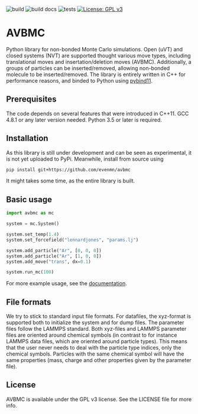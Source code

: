 ![build](https://github.com/evenmn/avbmc/actions/workflows/c-cpp.yml/badge.svg) ![build docs](https://github.com/evenmn/avbmc/actions/workflows/docs.yml/badge.svg) ![tests](https://github.com/evenmn/avbmc/actions/workflows/test.yml/badge.svg) [![License: GPL v3](https://img.shields.io/badge/License-GPLv3-blue.svg)](https://www.gnu.org/licenses/gpl-3.0)

# AVBMC
Python library for non-bonded Monte Carlo simulations. Open (uVT) and closed systems (NVT) are supported thought various move types, including translational moves and insertation/deletion moves (AVBMC). Additionally, a groups of particles can be inserted/removed, allowing non-bonded molecule to be inserted/removed. The library is entirely written in C++ for performance reasons, and binded to Python using [pybind11](https://pybind11.readthedocs.io/en/stable/index.html).

## Prerequisites
The code depends on several features that were introduced in C++11. GCC 4.8.1 or any later version needed. Python 3.5 or later is required.

## Installation
As this library is still under development and can be seen as experimental, it is not yet uploaded to PyPi. Meanwhile, install from source using
``` bash
pip install git+https://github.com/evenmn/avbmc
```
It might takes some time, as the entire library is built.

## Basic usage
``` python
import avbmc as mc

system = mc.System()

system.set_temp(1.4)
system.set_forcefield("lennardjones", "params.lj")

system.add_particle("Ar", [0, 0, 0])
system.add_particle("Ar", [1, 0, 0])
system.add_move("trans", dx=0.1)

system.run_mc(100)
```
For more example usage, see the [documentation](https://evenmn.github.io/avbmc).

## File formats
We try to stick to standard input file formats. For datafiles, the xyz-format is supported both to initialize the system and for dump files. The parameter files follow the LAMMPS standard. Both xyz-files and LAMMPS parameter files are oriented around chemical symbols (in contrast to for instance LAMMPS data files, which are oriented around particle types). This means that the user never needs to deal with the particle type indices, only the chemical symbols. Particles with the same chemical symbol will have the same properties (mass, charge and other properties given by the parameter file).

## License
AVBMC is available under the GPL v3 license. See the LICENSE file for more info.
